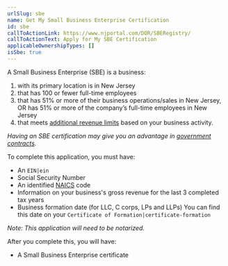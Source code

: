```yaml
---
urlSlug: sbe
name: Get My Small Business Enterprise Certification
id: sbe
callToActionLink: https://www.njportal.com/DOR/SBERegistry/
callToActionText: Apply for My SBE Certification
applicableOwnershipTypes: []
isSbe: true
---
```


A Small Business Enterprise (SBE) is a business:

1. with its primary location is in New Jersey
2. that has 100 or fewer full-time employees
3. that has 51% or more of their business operations/sales in New Jersey, OR has 51% or more of the company’s full-time employees in New Jersey
4. that meets [additional revenue limits](https://business.nj.gov/pages/sbe) based on your business activity.

_Having an SBE certification may give you an advantage in [government contracts](https://business.nj.gov/pages/sbe)._

To complete this application, you must have:

- An `EIN|ein`
- Social Security Number
- An identified [NAICS](www.census.gov/epcd/www/naics.html) code
- Information on your business's gross revenue for the last 3 completed tax years
- Business formation date (for LLC, C corps, LPs and LLPs) You can find this date on your `Certificate of Formation|certificate-formation`

_Note: This application will need to be notarized._

After you complete this, you will have:

- A Small Business Enterprise certificate
